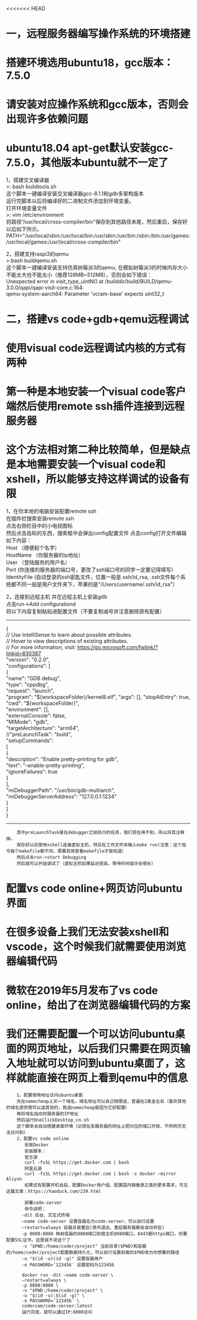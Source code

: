 <<<<<<< HEAD
# 一，远程服务器编写操作系统的环境搭建
# 搭建环境选用ubuntu18，gcc版本：7.5.0
# 请安装对应操作系统和gcc版本，否则会出现许多依赖问题
# ubuntu18.04 apt-get默认安装gcc-7.5.0，其他版本ubuntu就不一定了
  1，搭建交叉编译器  
    >: bash buildtools.sh  
    这个脚本一键编译安装交叉编译器gcc-8.1.1和gdb多架构版本  
    运行完脚本以后将编译好的二进制文件添加到环境变量。  
    打开环境变量文件  
    >: vim /etc/environment  
    将路径“/usr/local/cross-compiler/bin”保存到其他路径末尾，然后重启，保存好以后如下所示。  
    PATH="/usr/local/sbin:/usr/local/bin:/usr/sbin:/usr/bin:/sbin:/bin:/usr/games:/usr/local/games:/usr/local/cross-compiler/bin"  

  2，搭建支持raspi3的qemu  
    >:bash buildqemu.sh  
    这个脚本一键编译安装支持仿真树莓派3的qemu, 在模拟树莓派3的时候内存大小不能太大也不能太小（推荐128MB~512MB），否则会如下错误：  
    Unexpected error in visit_type_uintN() at /builddir/build/BUILD/qemu-3.0.0/qapi/qapi-visit-core.c:164:  
    qemu-system-aarch64: Parameter 'vcram-base' expects uint32_t  

# 二，搭建vs code+gdb+qemu远程调试
# 使用visual code远程调试内核的方式有两种
# 第一种是本地安装一个visual code客户端然后使用remote ssh插件连接到远程服务器
# 这个方法相对第二种比较简单，但是缺点是本地需要安装一个visual code和xshell，所以能够支持这样调试的设备有限

  1，在你本地的电脑安装配置remote ssh  
     在插件栏搜索安装remote ssh  
     点击右侧栏目中的小电视图标  
     然后点击齿轮的东西，搜索框中会弹出config配置文件
     点击config打开文件编辑如下内容：  
     Host （随便起个名字）  
     HostName （你服务器的ip地址）  
     User （登陆服务的用户名）  
     Port  (你连接的服务器的端口号，更改了ssh端口号的同学一定要记得填写）
     IdentityFile (自动登录的ssh密匙文件，位置一般是.ssh/id_rsa, .ssh文件每个系统都不同一般是用户文件夹下，苹果的是"/Users/username/.ssh/id_rsa"）
     
  2，连接到远程主机
     并在远程主机上安装gdb  
     点击run->Add configurationd  
     将以下内容复制粘贴进配置文件（不要复制减号并注意删除原有配置）  

------------------------------------------------------------------------------------------------------------------------------  
  
{  
    // Use IntelliSense to learn about possible attributes.  
    // Hover to view descriptions of existing attributes.  
    // For more information, visit: https://go.microsoft.com/fwlink/?linkid=830387   
        "version": "0.2.0",  
        "configurations": [  
        {  
        "name": "GDB debug",  
        "type": "cppdbg",  
        "request": "launch",  
        "program": "${workspaceFolder}/kernel8.elf",  
        "args": [],  
        "stopAtEntry": true,  
        "cwd": "${workspaceFolder}",  
        "environment": [],  
        "externalConsole": false,  
        "MIMode": "gdb",  
        "targetArchitecture": "arm64",  
        //"preLaunchTask": "build",  
        "setupCommands":  
        [  
        {  
        "description": "Enable pretty-printing for gdb",  
        "text": "-enable-pretty-printing",  
        "ignoreFailures": true  
        }  
        ],    
        "miDebuggerPath": "/usr/bin/gdb-multiarch",  
        "miDebuggerServerAddress": "127.0.0.1:1234"  
        }  
        ]  
        }  
  
---------------------------------------------------------------------------------------------------------------------------------  
  
        其中preLaunchTask是在debugger之前执行的任务，我们现在用不到，所以将其注释掉。    
        保存好以后使用xshell连接虚拟主机，然后在工作文件夹输入make run(注意：这个指令每个makefile都不同，需要具体查看makefile才能知道）    
        然后点击run->start Debugging   
        然后就可以开始调试了（虚拟主机如果延迟很高，等待时间或许会很长）  


# 配置vs code online+网页访问ubuntu界面  
# 在很多设备上我们无法安装xshell和vscode，这个时候我们就需要使用浏览器编辑代码  
# 微软在2019年5月发布了vs code online，给出了在浏览器编辑代码的方案  
# 我们还需要配置一个可以访问ubuntu桌面的网页地址，以后我们只需要在网页输入地址就可以访问到ubuntu桌面了，这样就能直接在网页上看到qemu中的信息  
        1，配置使用地址访问ubuntu桌面  
        先在namecheap上买一个域名，域名地址可以自己随便选，普遍在2美金左右（喜欢其他的域名提供商可以选其他的，我选namecheap是因为它好配置）  
        再将域名指向你服务器的IP地址  
        然后运行OneClickDesktop_cn.sh  
        这个脚本会自动搭建桌面环境（记得在卖服务器的网址上把对应的端口开放，不然网页无法访问到）  
        2，配置vs code online   
           安装Docker  
           安装脚本：  
           官方源  
           curl -fsSL https://get.docker.com | bash  
           阿里云源  
           curl -fsSL https://get.docker.com | bash -s docker –mirror Aliyun  
           如果还有配置开机自启、配置Docker用户组、配置国内镜像源之类的更多需求，可见这篇文章：https://haoduck.com/239.html  

           部署code-server  
           命令说明：  
          -dit 后台、交互式终端  
          –name code-server 设置容器名为code-server，可以自行设置  
          –restart=always 容器总是重启(意外退出、重启服务器都会自动开启)  
          -p 8080:8080 映射容器的8080端口到宿主机8080端口，8443是https端口，但要配置SSL证书，这里就不说这个了  
          -v "$PWD:/home/coder/project" 当前目录($PWD)和容器的/home/coder/project配置数据持久化，可以自行设置前面的$PWD改为你想要的路径  
          -u "$(id -u)(id -g)" 设置容器用户  
          -e PASSWORD=’123456′ 设置密码为123456  

          docker run -dit –name code-server \  
          –restart=always \  
          -p 8080:8080 \  
          -v "$PWD:/home/coder/project" \  
          -u "$(id -u):$(id -g)" \  
          -e PASSWORD=’123456′ \  
          codercom/code-server:latest  
          运行完成，就可以通过IP:8080访问  


